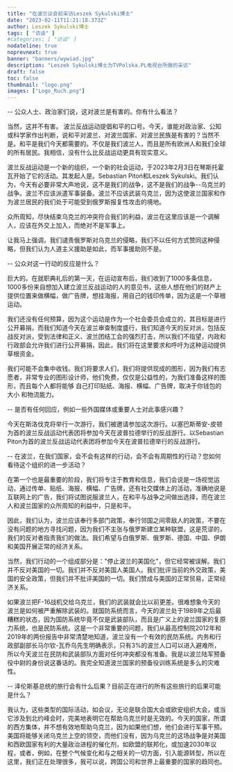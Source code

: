 ```yaml
---
title: "在波兰议会前采访Leszek Sykulski博士"
date: "2023-02-11T11:21:18.373Z"
author: Leszek Sykulski博士
tags: [ "访谈" ]
#categories: [ "访谈" ]
nodateline: true
noprevnext: true
banner: "banners/wywiad.jpg"
description: "Leszek Sykulski博士为TVPolska.PL电视台所做的采访"
draft: false
toc: false
thumbnail: "logo.png"
images: ["Logo_Ruch.png"]
---
```


-- 公众人士、政治家们说，这对波兰是有害的。你有什么看法？


当然，这并不有害。
波兰反战运动提倡和平的口号。今天，谁能对政治家、公知或科学家作出判断，说和平对波兰、对波兰国家、对波兰民族是有害的？当然不是。和平是我们今天都需要的。不仅是我们波兰人，而且是所有欧洲人和我们全球的所有居民。我相信，没有什么比反战运动更具有现实意义。


波兰反战运动是一个新的组织，一个新的社会运动，于2023年2月3日在琴斯托霍瓦开始了它的活动。其发起人是。Sebastian Pitoń和Leszek Sykulski。我们认为，今天有必要非常大声地说，这不是我们的战争，这不是我们的战争--乌克兰的战争。波兰不应该派遣军事装备。波兰不应该武装乌克兰，因为这使波兰国家和作为波兰居民的我们处于可能受到俄罗斯报复性攻击的境地。


众所周知，尽快结束乌克兰的冲突符合我们的利益，波兰在这里应该是一个调解人，应该在外交上加入，而绝对不是军事上。


让我马上强调，我们谴责俄罗斯对乌克兰的侵略，我们不以任何方式赞同这种侵略，但我们认为人道主义援助是如此，而军事援助则不是。


-- 公众对这一行动的反应是什么？


巨大的。在就职典礼后的第一天，在运动宣布后，我们收到了1000多条信息，1000多份来自想加入建立波兰反战运动的人的意见书，这些人想在他们的财产上提供位置来做横幅，做广告牌，想挂海报，用自己的钱印传单，因为这是一个草根运动。


我们还没有任何预算，因为这个运动是作为一个社会委员会成立的，其目标是进行公开募捐，而我们知道今天在波兰审查制度盛行，我们知道今天的反对派，包括反战反对派，受到法律和正义、波兰团结工会的强烈打击，所以我们不指望，内政和行政部会允许我们进行公开募捐，因此，我们将在这里要求和呼吁为这种运动提供草根资金。


我们可能不会集中收钱。我们将要求人们，我们将提供现成的图形，因为我们有志愿者，非常专业的图形设计师，他们免费，仅仅是公益性的，为我们准备这样的图形，而且每个人都将能够 自己打印贴纸、海报、横幅、广告牌，取决于你钱包的大小 和物流能力。


-- 是否有任何回应，例如一些外国媒体或重要人士对此事感兴趣？


今天在斯洛伐克将举行一次游行，我们被邀请参加这次游行。以塞巴斯蒂安-皮顿为首的波兰反战运动代表团将参加今天在波普拉德举行的反战游行。以Sebastian Piton为首的波兰反战运动代表团将参加今天在波普拉德举行的反战游行。


-- 在波兰，在我们国家，会不会有这样的行动，会不会有周期性的行动？您如何看待这个组织的进一步活动？


在第一个也是最重要的阶段，我们将专注于教育和信息，我们会说是一场视觉运动，通过传单、贴纸、海报、横幅、广告牌，还有社交媒体上的活动，准确地说是互联网上的广告，我们将试图说服波兰人，在和平与战争之间做出选择，而在波兰人和波兰国家的众所周知的利益中，只是和平。


因此，我们认为，波兰应该奉行多部门政策，奉行邻国之间零敌人的政策，不要在没有问题的地方寻找问题，因为我们不主张与俄罗斯建立某种联盟，这是荒谬的，我们的反对者指责我们的做法。我们希望与白俄罗斯、俄罗斯、德国、中国、伊朗和美国开展正常的经济关系。


当然，我们行动的一个组成部分是："停止波兰的美国化"，但它经常被误解。我们并不反对美国的一切。我们并不反对美国人美国人。我们批评当前的外交政策，美国的安全政策，但我们并不批评美国的一切。我们赞成与美国的正常贸易，正常经济关系。


如果波兰把F-16战机交给乌克兰，我们的武装就会比以前更差。很难想象今天的波兰是如何被严重解除武装的。就国防系统而言，今天的波兰处于1989年之后最糟糕的状态，因为国防系统毕竟不仅是武装部队，而且是广义上的波兰国家的复原力系统，也是民防系统。这是一个非常重要的问题，我们从最高控制院2012年和2019年的两份报告中非常清楚地知道，波兰没有一个有效的民防系统。内务和行政部副部长马尔钦-瓦乔乌先生明确表示，只有3%的波兰人口可以进入避难所，所以今天波兰在民防和武装部队方面对任何冲突都没有准备。我是以波兰陆军预备役中尉的身份说这番话的。我完全知道波兰国家的预备役训练系统是多么的灾难性。


-- 泽伦斯基总统的旅行会有什么后果？目前正在进行的所有这些旅行的后果可能是什么？


我认为，这些类型的国际活动，如会议，无论是联合国大会或欧安组织大会，或当它涉及到北约峰会时，完美地表明它在帮助乌克兰时是无效的。今天的国家，所谓的西方集体，并不想有效地帮助乌克兰，因为如果他们想，他们会进行军事干预。
美国将能够关闭乌克兰上空的领空，而他们没有，因为乌克兰的这场战争是对美国和西欧国家有利的大量政治进程的催化剂，如欧盟的联邦化，或加速2030年议程，或者，例如，在整个气候变化和与之相关的一切方面，引入能源转型，所以在这里，我们正在处理很多，我可以说，跨国公司和世界上最重要的国家的趋同也。
